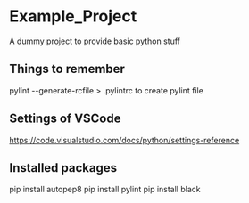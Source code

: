 # Example_Project
A dummy project to provide basic python stuff

## Things to remember

pylint --generate-rcfile > .pylintrc to create pylint file

## Settings of VSCode

https://code.visualstudio.com/docs/python/settings-reference

## Installed packages

pip install autopep8
pip install pylint
pip install black
